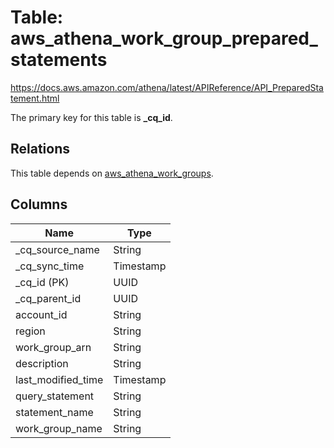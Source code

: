 # Table: aws_athena_work_group_prepared_statements

https://docs.aws.amazon.com/athena/latest/APIReference/API_PreparedStatement.html

The primary key for this table is **_cq_id**.

## Relations
This table depends on [aws_athena_work_groups](aws_athena_work_groups.md).

## Columns
| Name          | Type          |
| ------------- | ------------- |
|_cq_source_name|String|
|_cq_sync_time|Timestamp|
|_cq_id (PK)|UUID|
|_cq_parent_id|UUID|
|account_id|String|
|region|String|
|work_group_arn|String|
|description|String|
|last_modified_time|Timestamp|
|query_statement|String|
|statement_name|String|
|work_group_name|String|